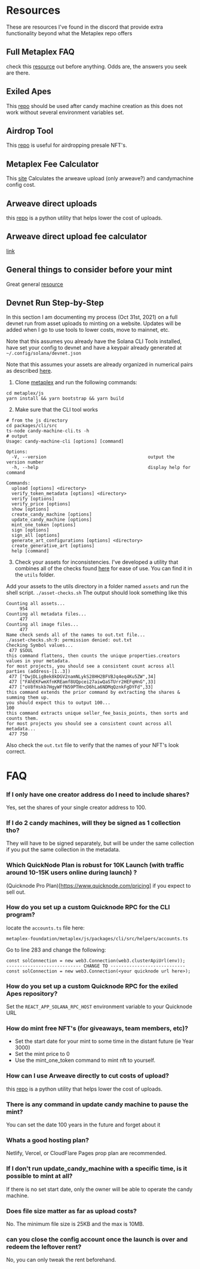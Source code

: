 # Resources
These are resources I've found in the discord that provide extra functionality beyond what the Metaplex repo offers

## Full Metaplex FAQ
check this [resource](https://hackmd.io/@archaeopteryx/By4bpbA4F#CM-Upload-Costs) out before anything. Odds are, the answers you seek are there.

## Exiled Apes
This [repo](https://github.com/exiled-apes/candy-machine-mint) should be used after candy machine creation as this does not work without several environment variables set.

## Airdrop Tool
This [repo](https://github.com/h4rkl/Ghetto-SolAir) is useful for airdropping presale NFT's.

## Metaplex Fee Calculator
This [site](https://feecalc.live/) Calculates the arweave upload (only arweave?) and candymachine config cost.

## Arweave direct uploads
this [repo](https://github.com/0xEnrico/arweave-nft-uploader) is a python utility that helps lower the cost of uploads.

## Arweave direct upload fee calculator
[link](https://jcx2olqdzwgm.arweave.net/71giX-OY-3LwXtfr44B2dDyzW8mPHEAKA-q0wGT0aRM)

## General things to consider before your mint
Great general [resource](https://medium.com/@elysianft/lets-put-an-end-to-bad-drops-on-solana-c8cfd6d33e69)

## Devnet Run Step-by-Step
In this section I am documenting my process (Oct 31st, 2021) on a full devnet run from asset uploads to minting on a website. Updates will be added when I go to use tools to lower costs, move to mainnet, etc.

Note that this assumes you already have the Solana CLI Tools installed, have set your config to devnet and have a keypair already generated at ``~/.config/solana/devnet.json``

Note that this assumes your assets are already organized in numerical pairs as described [here](https://hackmd.io/@levicook/HJcDneEWF).

1. Clone [metaplex](https://github.com/metaplex-foundation/metaplex) and run the following commands:
```
cd metaplex/js
yarn install && yarn bootstrap && yarn build
```

2. Make sure that the CLI tool works
```
# from the js directory
cd packages/cli/src
ts-node candy-machine-cli.ts -h
# output
Usage: candy-machine-cli [options] [command]

Options:
  -V, --version                                      output the version number
  -h, --help                                         display help for command

Commands:
  upload [options] <directory>
  verify_token_metadata [options] <directory>
  verify [options]
  verify_price [options]
  show [options]
  create_candy_machine [options]
  update_candy_machine [options]
  mint_one_token [options]
  sign [options]
  sign_all [options]
  generate_art_configurations [options] <directory>
  create_generative_art [options]
  help [command]
```

3. Check your assets for inconsistencies. I've developed a utility that combines all of the checks found [here](https://hackmd.io/@levicook/HJcDneEWF) for ease of use. You can find it in the ``utils`` folder.

Add your assets to the utils directory in a folder named ``assets`` and run the shell script.
``./asset-checks.sh``
The output should look something like this
```
Counting all assets...
     954
Counting all metadata files...
     477
Counting all image files...
     477
Name check sends all of the names to out.txt file...
./asset-checks.sh:9: permission denied: out.txt
Checking Symbol values...
 477 $SOUL
this command flattens, then counts the unique properties.creators values in your metadata.
for most projects, you should see a consistent count across all parties (address-[1..3])
 477 ["DwjDLigBek8kDGV2namNLykS28HH2BFVBJq4eq4Ku5ZW",34]
 477 ["FAhEKFwmXfnKREamf8UQpcei27aiwQaSTUrr2HEFqHnG",33]
 477 ["oV8fHskb7HgyWFfN59PTHncD6hLa6NDMqQznkFgDYFd",33]
this command extends the prior command by extracting the shares & summing them up.
you should expect this to output 100...
100
this command extracts unique seller_fee_basis_points, then sorts and counts them.
for most projects you should see a consistent count across all metadata...
 477 750
```

Also check the ``out.txt`` file to verify that the names of your NFT's look correct.

# FAQ

### If I only have one creator address do I need to include shares?
Yes, set the shares of your single creator address to 100.

### If I do 2 candy machines, will they be signed as 1 collection tho?
They will have to be signed separately, but will be under the same collection if you put the same collection in the metadata. 

### Which QuickNode Plan is robust for 10K Launch (with traffic around 10-15K users online during launch) ?
(Quicknode Pro Plan)[https://www.quicknode.com/pricing] if you expect to sell out.

### How do you set up a custom Quicknode RPC for the CLI program?
locate the ``accounts.ts`` file here:

``metaplex-foundation/metaplex/js/packages/cli/src/helpers/accounts.ts``

Go to line 283 and change the following:

```
const solConnection = new web3.Connection(web3.clusterApiUrl(env));
---------------------------- CHANGE TO ----------------------------
const solConnection = new web3.Connection(<your quicknode url here>);
```

### How do you set up a custom Quicknode RPC for the exiled Apes repository?
Set the ``REACT_APP_SOLANA_RPC_HOST`` environment variable to your Quicknode URL

### How do mint free NFT's (for giveaways, team members, etc)?
-   Set the start date for your mint to some time in the distant future (ie Year 3000)
-   Set the mint price to 0
-   Use the mint_one_token command to mint nft to yourself.

### How can I use Arweave directly to cut costs of upload?
this [repo](https://github.com/0xEnrico/arweave-nft-uploader) is a python utility that helps lower the cost of uploads.

### There is any command in update candy machine to pause the mint?
You can set the date 100 years in the future and forget about it

### Whats a good hosting plan?
Netlify, Vercel, or CloudFlare Pages prop plan are recommended.

### If I don't run update_candy_machine with a specific time, is it possible to mint at all?
If there is no set start date, only the owner will be able to operate the candy machine.

### Does file size matter as far as upload costs?
No. The minimum file size is 25KB and the max is 10MB.

### can you close the config account once the launch is over and redeem the leftover rent?
No, you can only tweak the rent beforehand.